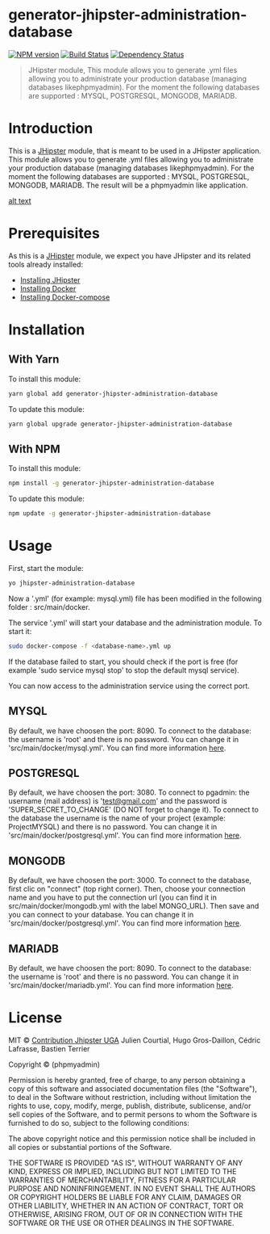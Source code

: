 # generator-jhipster-administration-database
[![NPM version][npm-image]][npm-url] [![Build Status][travis-image]][travis-url] [![Dependency Status][daviddm-image]][daviddm-url]
> JHipster module, This module allows you to generate .yml files allowing you to administrate your production database (managing databases likephpmyadmin). For the moment the following databases are supported : MYSQL, POSTGRESQL, MONGODB, MARIADB.

# Introduction

This is a [JHipster](http://jhipster.github.io/) module, that is meant to be used in a JHipster application.
This module allows you to generate .yml files allowing you to administrate your production database (managing databases likephpmyadmin). For the moment the following databases are supported : MYSQL, POSTGRESQL, MONGODB, MARIADB. The result will be a phpmyadmin like application.

[alt text](PhpMyAdminExample.png)

# Prerequisites

As this is a [JHipster](http://jhipster.github.io/) module, we expect you have JHipster and its related tools already installed:

- [Installing JHipster](https://jhipster.github.io/installation.html)
- [Installing Docker](https://docs.docker.com/install/)
- [Installing Docker-compose](https://docs.docker.com/compose/install/)

# Installation

## With Yarn

To install this module:

```bash
yarn global add generator-jhipster-administration-database
```

To update this module:

```bash
yarn global upgrade generator-jhipster-administration-database
```

## With NPM

To install this module:

```bash
npm install -g generator-jhipster-administration-database
```

To update this module:

```bash
npm update -g generator-jhipster-administration-database
```

# Usage

First, start the module:

```bash
yo jhipster-administration-database
```

Now a '<database-name>.yml' (for example: mysql.yml) file has been modified in the following folder : src/main/docker.

The service '<database-name>.yml' will start your database and the administration module. To start it:

```bash
sudo docker-compose -f <database-name>.yml up
```
If the database failed to start, you should check if the port is free (for example 'sudo service mysql stop' to stop the default mysql service).

You can now access to the administration service using the correct port.


## MYSQL

By default, we have choosen the port: 8090. To connect to the database: the username is 'root' and there is no password. You can change it in 'src/main/docker/mysql.yml'. You can find more information [here](https://github.com/phpmyadmin/docker).


## POSTGRESQL

By default, we have choosen the port: 3080. To connect to pgadmin: the username (mail address) is 'test@gmail.com' and the password is 'SUPER_SECRET_TO_CHANGE' (DO NOT forget to change it). To connect to the database the username is the name of your project (example: ProjectMYSQL) and there is no password. You can change it in 'src/main/docker/postgresql.yml'. You can find more information [here](https://hub.docker.com/r/dpage/pgadmin4).

## MONGODB

By default, we have choosen the port: 3000. To connect to the database, first clic on "connect" (top right corner). Then, choose your connection name and you have to put the connection url (you can find it in src/main/docker/mongodb.yml with the label MONGO_URL). Then save and you can connect to your database. You can change it in 'src/main/docker/postgresql.yml'. You can find more information [here](https://hub.docker.com/r/mongoclient/mongoclient/).

## MARIADB

By default, we have choosen the port: 8090. To connect to the database: the username is 'root' and there is no password. You can change it in 'src/main/docker/mariadb.yml'. You can find more information [here](https://github.com/phpmyadmin/docker).

# License

MIT © [Contribution Jhipster UGA](https://github.com/contribution-jhipster-uga)
Julien Courtial, Hugo Gros-Daillon, Cédric Lafrasse, Bastien Terrier

Copyright © (phpmyadmin)

Permission is hereby granted, free of charge, to any person obtaining a copy of this software and associated documentation files (the "Software"), to deal in the Software without restriction, including without limitation the rights to use, copy, modify, merge, publish, distribute, sublicense, and/or sell copies of the Software, and to permit persons to whom the Software is furnished to do so, subject to the following conditions:

The above copyright notice and this permission notice shall be included in all copies or substantial portions of the Software.

THE SOFTWARE IS PROVIDED "AS IS", WITHOUT WARRANTY OF ANY KIND, EXPRESS OR IMPLIED, INCLUDING BUT NOT LIMITED TO THE WARRANTIES OF MERCHANTABILITY, FITNESS FOR A PARTICULAR PURPOSE AND NONINFRINGEMENT. IN NO EVENT SHALL THE AUTHORS OR COPYRIGHT HOLDERS BE LIABLE FOR ANY CLAIM, DAMAGES OR OTHER LIABILITY, WHETHER IN AN ACTION OF CONTRACT, TORT OR OTHERWISE, ARISING FROM, OUT OF OR IN CONNECTION WITH THE SOFTWARE OR THE USE OR OTHER DEALINGS IN THE SOFTWARE.

[npm-image]: https://img.shields.io/npm/v/generator-jhipster-administration-database.svg
[npm-url]: https://npmjs.org/package/generator-jhipster-administration-database
[travis-image]: https://travis-ci.org/contribution-jhipster-uga/generator-jhipster-administration-database.svg?branch=master
[travis-url]: https://travis-ci.org/contribution-jhipster-uga/generator-jhipster-administration-database
[daviddm-image]: https://david-dm.org/contribution-jhipster-uga/generator-jhipster-administration-database.svg?theme=shields.io
[daviddm-url]: https://david-dm.org/contribution-jhipster-uga/generator-jhipster-administration-database
